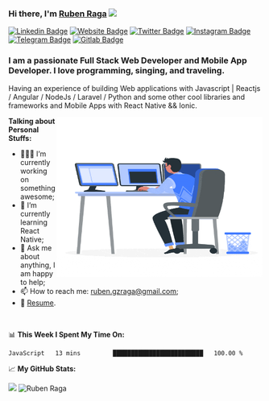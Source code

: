 ### Hi there, I'm <a href="https://rubengzraga.netlify.app" target="_blank">Ruben Raga</a> <img src="https://media.giphy.com/media/hvRJCLFzcasrR4ia7z/giphy.gif" width="25px">

[![Linkedin Badge](https://img.shields.io/badge/-LinkedIn-0e76a8?style=flat-square&logo=Linkedin&logoColor=white)](https://www.linkedin.com/in/rubengzraga)
[![Website Badge](https://img.shields.io/badge/Website-3b5998?style=flat-square&logo=google-chrome&logoColor=white)](https://rubengzraga.netlify.app)
[![Twitter Badge](https://img.shields.io/badge/-Twitter-00acee?style=flat-square&logo=Twitter&logoColor=white)](https://twitter.com/rubengzraga)
[![Instagram Badge](https://img.shields.io/badge/-Instagram-e4405f?style=flat-square&logo=Instagram&logoColor=white)](https://instagram.com/ruben.gzraga/)
[![Telegram Badge](https://img.shields.io/badge/-Telegram-0088cc?style=flat-square&logo=Telegram&logoColor=white)](https://t.me/rubengzraga)
[![Gitlab Badge](https://img.shields.io/badge/GitLab-330F63?style=for-the-badge&logo=gitlab&logoColor=white)](https://gitlab.com/ruben.gzraga)


### I am a passionate Full Stack Web Developer and Mobile App Developer. I love programming, singing, and traveling.

Having an experience of building Web applications with Javascript | Reactjs / Angular / NodeJs / Laravel / Python and some other cool libraries and frameworks and Mobile Apps with React Native && Ionic. 


<img align="right" alt="GIF" src="https://raw.githubusercontent.com/rubengzraga/rubengzraga/main/coding.gif" width="408" height="318" />
  
**Talking about Personal Stuffs:**

- 👨🏻‍💻 I’m currently working on something awesome;
- 🚀 I’m currently learning React Native;
- 💬 Ask me about anything, I am happy to help;
- 📫 How to reach me: ruben.gzraga@gmail.com;
- 📝 [Resume](https://rubengzraga.netlify.app/Resume.pdf).

</br>

📊 **This Week I Spent My Time On:**
<!--START_SECTION:waka-->
```text
JavaScript   13 mins         █████████████████████████   100.00 % 
```
<!--END_SECTION:waka-->


📈 **My GitHub Stats:**

<p>
  <img height="180em" src="https://github-readme-stats.vercel.app/api?username=rubengzraga&show_icons=true&hide_border=true&&count_private=true&include_all_commits=true" />
  <img height="180em" src="https://github-readme-stats.vercel.app/api/top-langs/?username=rubengzraga&show_icons=true&hide_border=true&layout=compact&langs_count=8" alt="Ruben Raga"/>
</p>

